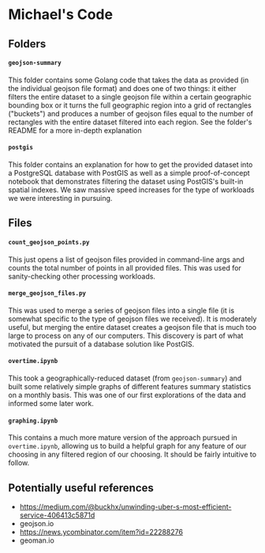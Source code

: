 # Michael's Code


## Folders

#### `geojson-summary`

This folder contains some Golang code that takes the data as provided (in the individual geojson file format) and does one of two things: it either filters the entire dataset to a single geojson file within a certain geographic bounding box or it turns the full geographic region into a grid of rectangles ("buckets") and produces a number of geojson files equal to the number of rectangles with the entire dataset filtered into each region. See the folder's README for a more in-depth explanation

#### `postgis`

This folder contains an explanation for how to get the provided dataset into a PostgreSQL database with PostGIS as well as a simple proof-of-concept notebook that demonstrates filtering the dataset using PostGIS's built-in spatial indexes. We saw massive speed increases for the type of workloads we were interesting in pursuing.


## Files

#### `count_geojson_points.py`

This just opens a list of geojson files provided in command-line args and counts the total number of points in all provided files. This was used for sanity-checking other processing workloads.

#### `merge_geojson_files.py`

This was used to merge a series of geojson files into a single file (it is somewhat specific to the type of geojson files we received). It is moderately useful, but merging the entire dataset creates a geojson file that is much too large to process on any of our computers. This discovery is part of what motivated the pursuit of a database solution like PostGIS.

#### `overtime.ipynb`

This took a geographically-reduced dataset (from `geojson-summary`) and built some relatively simple graphs of different features summary statistics on a monthly basis. This was one of our first explorations of the data and informed some later work.

#### `graphing.ipynb`

This contains a much more mature version of the approach pursued in `overtime.ipynb`, allowing us to build a helpful graph for any feature of our choosing in any filtered region of our choosing. It should be fairly intuitive to follow.


## Potentially useful references

- https://medium.com/@buckhx/unwinding-uber-s-most-efficient-service-406413c5871d
- geojson.io
- https://news.ycombinator.com/item?id=22288276
- geoman.io

